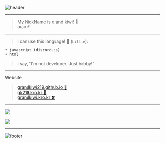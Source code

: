 ![header](https://capsule-render.vercel.app/api?type=wave&color=gradient&height=300&section=header&text=✨%20Hello%20Everyone!%20👋&fontSize=70)

- - -

> My NickName is grand kiwi! 🥝   
> oωo 💕

- - -

> I can use this language! 📖 (`Little`):

    • javascript (discord.js)
    • html

> I say, "I'm not developer. Just hobby!"

- - -

Website

> [grandkiwi219.github.io 🥝](https://grandkiwi219.github.io)   
> [gk219.kro.kr 🌿](https://gk219.kro.kr)   
> [grandkiwi.kro.kr 🍀](https://grandkiwi.kro.kr)

- - -

<a href="https://github.com/grandkiwi219">
    <img align="center" src="https://github-readme-stats.vercel.app/api?username=grandkiwi219&count_private=true&show_icons=true&theme=vue"/>
</a>

<br/>
<br/>

<a href="https://github.com/grandkiwi219">
    <img align="center" src="https://github-readme-stats.vercel.app/api/top-langs/?username=grandkiwi219&layout=compact"/>
</a>

- - -

![footer](https://capsule-render.vercel.app/api?type=wave&color=gradient&height=300&section=footer)
